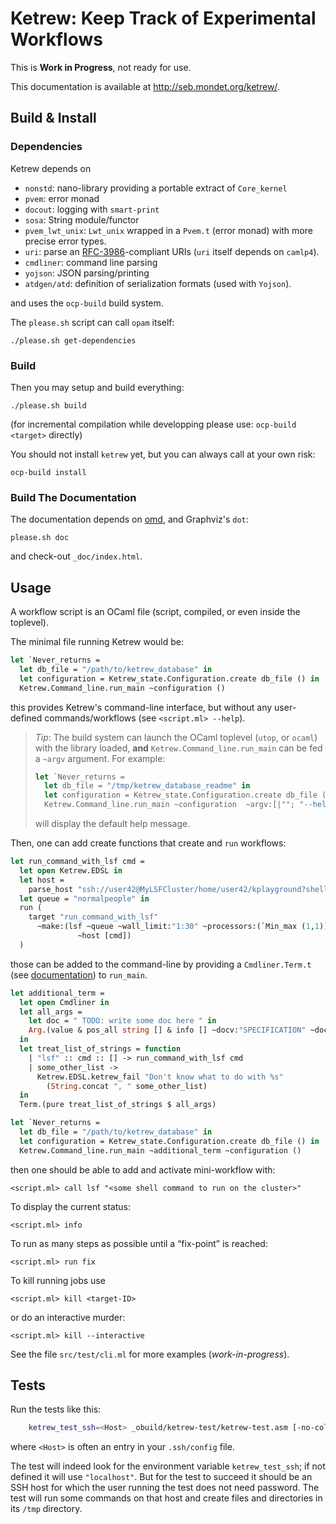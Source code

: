Ketrew: Keep Track of Experimental Workflows
============================================

This is **Work in Progress**, not ready for use.

This documentation is available at <http://seb.mondet.org/ketrew/>.

Build & Install
---------------

### Dependencies

Ketrew depends on

- `nonstd`: nano-library providing a portable extract of `Core_kernel`
- `pvem`: error monad
- `docout`: logging with `smart-print`
- `sosa`:  String module/functor
- `pvem_lwt_unix`: `Lwt_unix` wrapped in a `Pvem.t` (error monad) with more
precise error types.
- `uri`:
parse an [RFC-3986](http://www.ietf.org/rfc/rfc3986.txt)-compliant URIs
(`uri` itself depends on `camlp4`).
- `cmdliner`: command line parsing
- `yojson`: JSON parsing/printing
- `atdgen/atd`: definition of serialization formats (used with `Yojson`).

and uses the `ocp-build` build system.

The `please.sh` script can call `opam` itself:

    ./please.sh get-dependencies

### Build

Then you may setup and build everything:

    ./please.sh build

(for incremental compilation while developping please use: `ocp-build <target>`
directly)

You should not install `ketrew` yet, but you can always call at your own risk:

    ocp-build install

### Build The Documentation

The documentation depends on [omd](https://github.com/ocaml/omd), and
Graphviz's `dot`:

    please.sh doc

and check-out `_doc/index.html`.

Usage
-----

A workflow script is an OCaml file (script, compiled, or even inside the
toplevel).

The minimal file running Ketrew would be:

```ocaml
let `Never_returns =
  let db_file = "/path/to/ketrew_database" in
  let configuration = Ketrew_state.Configuration.create db_file () in
  Ketrew.Command_line.run_main ~configuration ()
```

this provides Ketrew's command-line interface, but without any user-defined
commands/workflows (see `<script.ml> --help`).

> *Tip*: The build system can launch the OCaml toplevel (`utop`, or `ocaml`)
> with the library loaded, **and** `Ketrew.Command_line.run_main`
> can be fed a `~argv` argument. For example:
> 
> ```ocaml
> let `Never_returns =
>   let db_file = "/tmp/ketrew_database_readme" in
>   let configuration = Ketrew_state.Configuration.create db_file () in
>   Ketrew.Command_line.run_main ~configuration  ~argv:[|""; "--help"|] ()
> ```
> 
> will display the default help message.

Then, one can add create functions that create and `run` workflows:

```ocaml
let run_command_with_lsf cmd =
  let open Ketrew.EDSL in
  let host = 
    parse_host "ssh://user42@MyLSFCluster/home/user42/kplayground?shell=bash" in
  let queue = "normalpeople" in
  run (
    target "run_command_with_lsf"
      ~make:(lsf ~queue ~wall_limit:"1:30" ~processors:(`Min_max (1,1))
               ~host [cmd])
  )
```

those can be added to the command-line by providing a `Cmdliner.Term.t`
(see [documentation](http://erratique.ch/software/cmdliner))
to `run_main`.

```ocaml
let additional_term =
  let open Cmdliner in
  let all_args =
    let doc = " TODO: write some doc here " in
    Arg.(value & pos_all string [] & info [] ~docv:"SPECIFICATION" ~doc)
  in
  let treat_list_of_strings = function
    | "lsf" :: cmd :: [] -> run_command_with_lsf cmd
    | some_other_list -> 
      Ketrew.EDSL.ketrew_fail "Don't know what to do with %s" 
        (String.concat ", " some_other_list)
  in
  Term.(pure treat_list_of_strings $ all_args)

let `Never_returns =
  let db_file = "/path/to/ketrew_database" in
  let configuration = Ketrew_state.Configuration.create db_file () in
  Ketrew.Command_line.run_main ~additional_term ~configuration ()
```

then one should be able to add and activate mini-workflow with:

    <script.ml> call lsf "<some shell command to run on the cluster>"

To display the current status:

    <script.ml> info

To run as many steps as possible until a “fix-point” is reached:

    <script.ml> run fix

To kill running jobs use

    <script.ml> kill <target-ID>

or do an interactive murder:

    <script.ml> kill --interactive

See the file `src/test/cli.ml` for more examples (*work-in-progress*).


Tests
-----

Run the tests like this:

```bash
    ketrew_test_ssh=<Host> _obuild/ketrew-test/ketrew-test.asm [-no-color]
```

where `<Host>` is often an entry in your `.ssh/config` file.

The test will indeed look for the environment variable `ketrew_test_ssh`; if
not defined it will use `"localhost"`. But for the test to succeed it should be
an SSH host for which the user running the test does not need password.
The test will run some commands on that host and create files and directories
in its `/tmp` directory.



